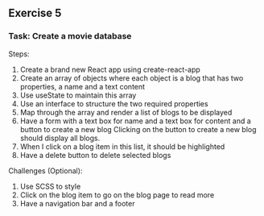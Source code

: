 
## Exercise 5
### Task: Create a movie database

Steps:

1. Create a brand new React app using create-react-app
1. Create an array of objects where each object is a blog that has two properties, a name and a text content
1. Use useState to maintain this array
1. Use an interface to structure the two required properties
1. Map through the array and render a list of blogs to be displayed
1. Have a form with a text box for name and a text box for content and a button to create a new blog
Clicking on the button to create a new blog should display all blogs.
1. When I click on a blog item in this list, it should be highlighted
1. Have a delete button to delete selected blogs

Challenges (Optional):
1. Use SCSS to style
1. Click on the blog item to go on the blog page to read more
1. Have a navigation bar and a footer